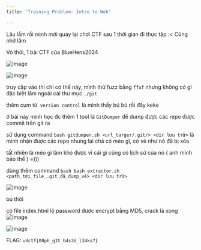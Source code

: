 ```yaml
---
title: 'Training Problem: Intro to Web'

---
```


Lâu lắm rồi mình mới quay lại chơi CTF sau 1 thời gian đi thực tập :< Cũng nhớ lắm

Vô thôi, 1 bài CTF của BlueHens2024

![image](https://hackmd.io/_uploads/rkead5yGJx.png)

![image](https://hackmd.io/_uploads/rylyFc1Gkl.png)

truy cập vào thì chỉ có thế này, mình thử fuzz bằng `ffuf` nhưng không có gì đặc biệt lắm ngoài cái thư mục `./git`

thêm cụm từ` version control` là mình thấy bú bú rồi đấy keke

ở bài này mình học đc thêm 1 tool là `GitDumper` để dump được các repo được commit trên git ra

sử dụng command `bash gitdumper.sh <url_targer/.git/> <dir lưu trữ>` là mình nhận được các repo nhưng lại chả có méo gì, có vẻ như nó đã bị xóa

tất nhiên là méo gì làm khó được vì cái gì cũng có lịch sử của nó ( anh mình bảo thế ) =))) 

dùng thêm command `bash bash extractor.sh <path_tới_file_.git_đã_dump_về> <dir lưu trữ>`

![image](https://hackmd.io/_uploads/HkLWqc1Gkx.png)

bú thôi

có file index.html lộ password được encrypt bằng MD5, crack là xong
![image](https://hackmd.io/_uploads/S1BXqckM1l.png)

![image](https://hackmd.io/_uploads/HJPVqcJMkx.png)

FLAG: `udctf{00ph_g1t_b4s3d_l34ks?}`


